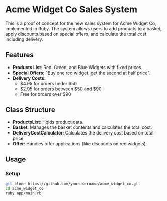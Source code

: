 # Acme Widget Co Sales System

This is a proof of concept for the new sales system for Acme Widget Co, implemented in Ruby. The system allows users to add products to a basket, apply discounts based on special offers, and calculate the total cost including delivery.

## Features
- **Products List**: Red, Green, and Blue Widgets with fixed prices.
- **Special Offers**: "Buy one red widget, get the second at half price".
- **Delivery Costs**:
  - $4.95 for orders under $50
  - $2.95 for orders between $50 and $90
  - Free for orders over $90

## Class Structure
- **ProductsList**: Holds product data.
- **Basket**: Manages the basket contents and calculates the total cost.
- **DeliveryCostCalculator**: Calculates the delivery cost based on total price.
- **Offer**: Handles offer applications (like discounts on red widgets).

## Usage

### Setup

```bash
git clone https://github.com/yourusername/acme_widget_co.git
cd acme_widget_co
ruby app/main.rb